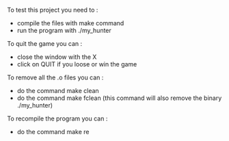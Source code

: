 To test this project you need to :
- compile the files with make command
- run the program with ./my_hunter

To quit the game you can :
- close the window with the X
- click on QUIT if you loose or win the game

To remove all the .o files you can :
- do the command make clean
- do the command make fclean (this command will also remove the binary ./my_hunter)

To recompile the program you can :
- do the command make re
